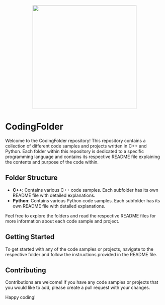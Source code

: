 <div id="header" align="center">
  <img src="https://i.giphy.com/media/v1.Y2lkPTc5MGI3NjExNDZna3pyOGU0dGdpZHp0bW8zOW83eGpuMzJtYnRxdmlpdGcwamhvOCZlcD12MV9pbnRlcm5hbF9naWZfYnlfaWQmY3Q9Zw/RbDKaczqWovIugyJmW/giphy.gif" width="330"/>
</div>

# CodingFolder

Welcome to the CodingFolder repository! This repository contains a collection of different code samples and projects written in C++ and Python. Each folder within this repository is dedicated to a specific programming language and contains its respective README file explaining the contents and purpose of the code within.

## Folder Structure

- **C++**: Contains various C++ code samples. Each subfolder has its own README file with detailed explanations.
- **Python**: Contains various Python code samples. Each subfolder has its own README file with detailed explanations.

Feel free to explore the folders and read the respective README files for more information about each code sample and project.

## Getting Started

To get started with any of the code samples or projects, navigate to the respective folder and follow the instructions provided in the README file.

## Contributing

Contributions are welcome! If you have any code samples or projects that you would like to add, please create a pull request with your changes.


Happy coding!
```


